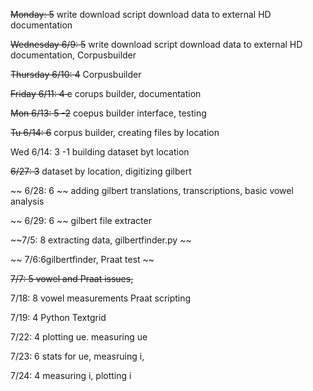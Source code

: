 
~~Monday: 5~~
write download script  download data to external HD  documentation

~~Wednesday 6/9: 5~~
write download script  download data to external HD  documentation, Corpusbuilder

~~Thursday 6/10: 4~~
Corpusbuilder

~~Friday 6/11: 4 c~~
corups builder, documentation

~~Mon 6/13: 5 -2~~
coepus builder interface, testing

~~Tu 6/14: 6~~
corpus builder, creating files by location

Wed 6/14: 3 -1
building dataset byt location

~~6/27: 3~~
  dataset by location, digitizing gilbert
  
~~  6/28: 6 ~~
  adding gilbert translations, transcriptions, basic vowel analysis

~~ 6/29: 6 ~~
  gilbert file extracter
  
  
~~7/5: 8 extracting data, gilbertfinder.py ~~

~~ 7/6:6gilbertfinder, Praat test ~~

~~7/7: 5 vowel and Praat issues,~~

7/18: 8 vowel measurements Praat scripting

7/19: 4 Python Textgrid

7/22: 4 plotting ue. measuring ue

7/23: 6 stats for ue,  measruing i, 

7/24: 4 measuring i, plotting i

